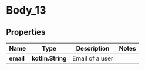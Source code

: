 
# Body_13

## Properties
Name | Type | Description | Notes
------------ | ------------- | ------------- | -------------
**email** | **kotlin.String** | Email of a user | 



